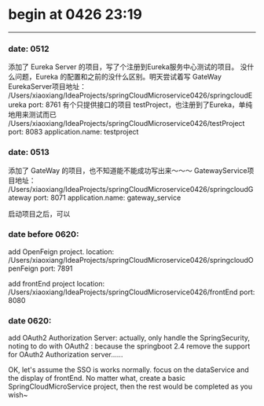 # begin at 0426 23:19

-----------------

### date: 0512
添加了 Eureka Server 的项目，写了个注册到Eureka服务中心测试的项目。
没什么问题，Eureka 的配置和之前的没什么区别。明天尝试着写 GateWay
EurekaServer项目地址：
/Users/xiaoxiang/IdeaProjects/springCloudMicroservice0426/springcloudEureka
  port: 8761
有个只提供接口的项目 testProject，也注册到了Eureka，单纯地用来测试而已
/Users/xiaoxiang/IdeaProjects/springCloudMicroservice0426/testProject
  port: 8083
  application.name: testproject

### date: 0513
添加了 GateWay 的项目，也不知道能不能成功写出来～～～
GatewayService项目地址：
/Users/xiaoxiang/IdeaProjects/springCloudMicroservice0426/springcloudGateway
  port: 8071
  application.name: gateway_service

启动项目之后，可以


### date before 0620:
add OpenFeign project.
location:
/Users/xiaoxiang/IdeaProjects/springCloudMicroservice0426/springcloudOpenFeign
  port: 7891


add frontEnd project
location:
/Users/xiaoxiang/IdeaProjects/springCloudMicroservice0426/frontEnd
  port: 8080

### date 0620:
add OAuth2 Authorization Server:
actually, only handle the SpringSecurity, noting to do with OAuth2
: because the springboot 2.4 remove the support for OAuth2 Authorization server......

OK, let's assume the SSO is works normally. focus on the dataService and the display of frontEnd.
No matter what, create a basic SpringCloudMicroService project, then the rest would be completed as you wish~